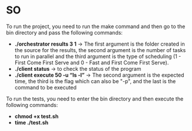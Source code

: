 # SO

To run the project, you need to run the make command and then go to the bin directory and pass the following commands:

* **./orchestrator results 3 1** -> The first argument is the folder created in the source for the results, the second argument is the number of tasks to run in parallel and the third argument is the type of scheduling (1 - First Come First Serve and 0 - Fast and First Come First Serve).
* **./client status** -> to check the status of the program
* **./client execute 50 -u “ls -l”** -> The second argument is the expected time, the third is the flag which can also be "-p", and the last is the command to be executed

To run the tests, you need to enter the bin directory and then execute the following commands:

* **chmod +x test.sh**
* **time ./test.sh**

